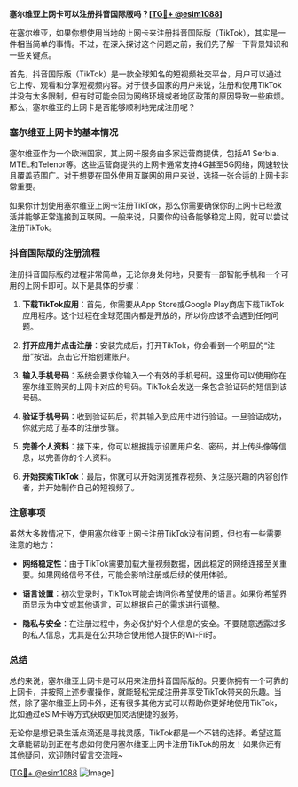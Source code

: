 **塞尔维亚上网卡可以注册抖音国际版吗？[[TG💪+ @esim1088](https://t.me/s/esim1088)]**

在塞尔维亚，如果你想使用当地的上网卡来注册抖音国际版（TikTok），其实是一件相当简单的事情。不过，在深入探讨这个问题之前，我们先了解一下背景知识和一些关键点。

首先，抖音国际版（TikTok）是一款全球知名的短视频社交平台，用户可以通过它上传、观看和分享短视频内容。对于很多国家的用户来说，注册和使用TikTok并没有太多限制，但有时可能会因为网络环境或者地区政策的原因导致一些麻烦。那么，塞尔维亚的上网卡是否能够顺利地完成注册呢？

### 塞尔维亚上网卡的基本情况

塞尔维亚作为一个欧洲国家，其上网卡服务由多家运营商提供，包括A1 Serbia、MTEL和Telenor等。这些运营商提供的上网卡通常支持4G甚至5G网络，网速较快且覆盖范围广。对于想要在国外使用互联网的用户来说，选择一张合适的上网卡非常重要。

如果你计划使用塞尔维亚上网卡注册TikTok，那么你需要确保你的上网卡已经激活并能够正常连接到互联网。一般来说，只要你的设备能够稳定上网，就可以尝试注册TikTok。

### 抖音国际版的注册流程

注册抖音国际版的过程非常简单，无论你身处何地，只要有一部智能手机和一个可用的上网卡即可。以下是具体的步骤：

1. **下载TikTok应用**：首先，你需要从App Store或Google Play商店下载TikTok应用程序。这个过程在全球范围内都是开放的，所以你应该不会遇到任何问题。
   
2. **打开应用并点击注册**：安装完成后，打开TikTok，你会看到一个明显的“注册”按钮。点击它开始创建账户。

3. **输入手机号码**：系统会要求你输入一个有效的手机号码。这里你可以使用你在塞尔维亚购买的上网卡对应的号码。TikTok会发送一条包含验证码的短信到该号码。

4. **验证手机号码**：收到验证码后，将其输入到应用中进行验证。一旦验证成功，你就完成了基本的注册步骤。

5. **完善个人资料**：接下来，你可以根据提示设置用户名、密码，并上传头像等信息，以完善你的个人资料。

6. **开始探索TikTok**：最后，你就可以开始浏览推荐视频、关注感兴趣的内容创作者，并开始制作自己的短视频了。

### 注意事项

虽然大多数情况下，使用塞尔维亚上网卡注册TikTok没有问题，但也有一些需要注意的地方：

- **网络稳定性**：由于TikTok需要加载大量视频数据，因此稳定的网络连接至关重要。如果网络信号不佳，可能会影响注册或后续的使用体验。
  
- **语言设置**：初次登录时，TikTok可能会询问你希望使用的语言。如果你希望界面显示为中文或其他语言，可以根据自己的需求进行调整。

- **隐私与安全**：在注册过程中，务必保护好个人信息的安全。不要随意透露过多的私人信息，尤其是在公共场合使用他人提供的Wi-Fi时。

### 总结

总的来说，塞尔维亚上网卡是可以用来注册抖音国际版的。只要你拥有一个可靠的上网卡，并按照上述步骤操作，就能轻松完成注册并享受TikTok带来的乐趣。当然，除了塞尔维亚上网卡外，还有很多其他方式可以帮助你更好地使用TikTok，比如通过eSIM卡等方式获取更加灵活便捷的服务。

无论你是想记录生活点滴还是寻找灵感，TikTok都是一个不错的选择。希望这篇文章能帮助到正在考虑如何使用塞尔维亚上网卡注册TikTok的朋友！如果你还有其他疑问，欢迎随时留言交流哦~

[[TG💪+ @esim1088](https://t.me/s/esim1088) ![Image](https://i.postimg.cc/4NQfJmqS/Snipaste-2025-05-13-00-14-12.png)]